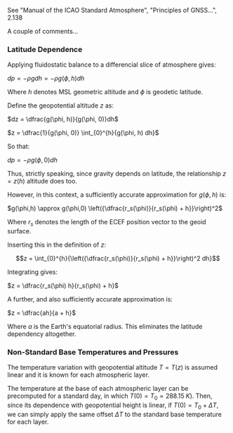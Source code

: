 See "Manual of the ICAO Standard Atmosphere", "Principles of GNSS...", 2.138

A couple of comments...


### Latitude Dependence

Applying fluidostatic balance to a differencial slice of atmosphere gives:

$dp = -\rho g dh = -\rho g(\phi, h) dh$

Where $h$ denotes MSL geometric altitude and $\phi$ is geodetic latitude.

Define the geopotential altitude $z$ as:

$dz = \dfrac{g(\phi, h)}{g(\phi, 0)}dh$

$z = \dfrac{1}{g(\phi, 0)} \int_{0}^{h}{g(\phi, h) dh}$

So that:

$dp = -\rho g(\phi, 0) dh$

Thus, strictly speaking, since gravity depends on latitude, the relationship $z=z(h)$ altitude does
too.

However, in this context, a sufficiently accurate approximation for $g(\phi,h)$ is:

$g(\phi,h) \approx g(\phi,0) \left({\dfrac{r_s(\phi)}{r_s(\phi) + h}}\right)^2$

Where $r_s$ denotes the length of the ECEF position vector to the geoid surface.

Inserting this in the definition of $z$:

<!--
$z = \int_{0}^{h}{\left({\dfrac{r_s(\phi)}{r_s(\phi) + h}}\right)^2 dh}$
$z = \displaystyle \int_{0}^{h}{\left({\dfrac{r_s(\phi)}{r_s(\phi) + h}}\right)^2 dh}$
-->

$$z = \int_{0}^{h}{\left({\dfrac{r_s(\phi)}{r_s(\phi) + h}}\right)^2 dh}$$

Integrating gives:

$z = \dfrac{r_s(\phi) h}{r_s(\phi) + h}$

A further, and also sufficiently accurate approximation is:

$z = \dfrac{ah}{a + h}$

Where $a$ is the Earth's equatorial radius. This eliminates the latitude dependency altogether.

### Non-Standard Base Temperatures and Pressures

The temperature variation with geopotential altitude $T = T(z)$ is assumed linear and it is known
for each atmospheric layer.

The temperature at the base of each atmospheric layer can be precomputed for a standard day, in
which $T(0) = T_{0} = 288.15\;K$). Then, since its dependence with geopotential height is linear, if
$T(0) = T_0 + \Delta T$, we can simply apply the same offset $\Delta T$ to the standard base
temperature for each layer.